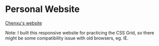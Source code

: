 # Personal Website

[Chenxu's website](https://chenxu-website.netlify.app/)

Note: I built this responsive website for practicing the CSS Grid, so there might be some compatibility issue with old browsers, eg. IE.

